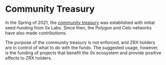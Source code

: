 # Community Treasury

In the Spring of 2021, the [community treasury](https://0x.org/zrx/treasury) was established with initial seed-funding from 0x Labs. Since then, the Polygon and Celo networks have also made contributions.&#x20;

The purpose of the community treasury is not enforced, and ZRX holders are in control of what to do with the funds. The suggested usage, however, is the funding of projects that benefit the 0x ecosystem and provide positive effects to ZRX holders.&#x20;
